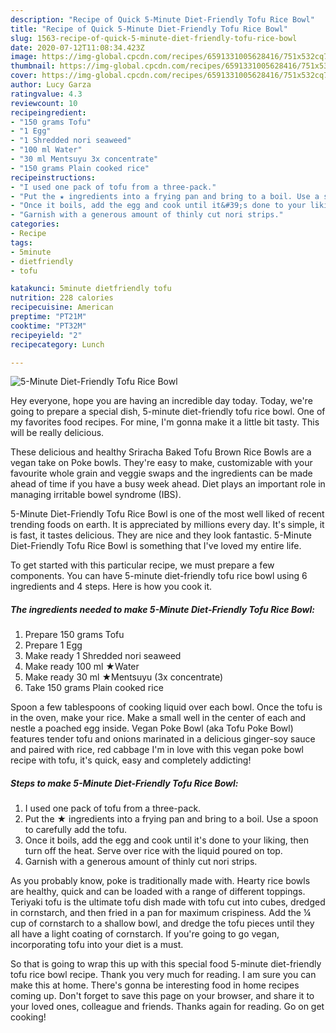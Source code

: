 ```yaml
---
description: "Recipe of Quick 5-Minute Diet-Friendly Tofu Rice Bowl"
title: "Recipe of Quick 5-Minute Diet-Friendly Tofu Rice Bowl"
slug: 1563-recipe-of-quick-5-minute-diet-friendly-tofu-rice-bowl
date: 2020-07-12T11:08:34.423Z
image: https://img-global.cpcdn.com/recipes/6591331005628416/751x532cq70/5-minute-diet-friendly-tofu-rice-bowl-recipe-main-photo.jpg
thumbnail: https://img-global.cpcdn.com/recipes/6591331005628416/751x532cq70/5-minute-diet-friendly-tofu-rice-bowl-recipe-main-photo.jpg
cover: https://img-global.cpcdn.com/recipes/6591331005628416/751x532cq70/5-minute-diet-friendly-tofu-rice-bowl-recipe-main-photo.jpg
author: Lucy Garza
ratingvalue: 4.3
reviewcount: 10
recipeingredient:
- "150 grams Tofu"
- "1 Egg"
- "1 Shredded nori seaweed"
- "100 ml Water"
- "30 ml Mentsuyu 3x concentrate"
- "150 grams Plain cooked rice"
recipeinstructions:
- "I used one pack of tofu from a three-pack."
- "Put the ★ ingredients into a frying pan and bring to a boil. Use a spoon to carefully add the tofu."
- "Once it boils, add the egg and cook until it&#39;s done to your liking, then turn off the heat. Serve over rice with the liquid poured on top."
- "Garnish with a generous amount of thinly cut nori strips."
categories:
- Recipe
tags:
- 5minute
- dietfriendly
- tofu

katakunci: 5minute dietfriendly tofu 
nutrition: 228 calories
recipecuisine: American
preptime: "PT21M"
cooktime: "PT32M"
recipeyield: "2"
recipecategory: Lunch

---
```



![5-Minute Diet-Friendly Tofu Rice Bowl](https://img-global.cpcdn.com/recipes/6591331005628416/751x532cq70/5-minute-diet-friendly-tofu-rice-bowl-recipe-main-photo.jpg)

Hey everyone, hope you are having an incredible day today. Today, we're going to prepare a special dish, 5-minute diet-friendly tofu rice bowl. One of my favorites food recipes. For mine, I'm gonna make it a little bit tasty. This will be really delicious.

These delicious and healthy Sriracha Baked Tofu Brown Rice Bowls are a vegan take on Poke bowls. They&#39;re easy to make, customizable with your favourite whole grain and veggie swaps and the ingredients can be made ahead of time if you have a busy week ahead. Diet plays an important role in managing irritable bowel syndrome (IBS).

5-Minute Diet-Friendly Tofu Rice Bowl is one of the most well liked of recent trending foods on earth. It is appreciated by millions every day. It's simple, it is fast, it tastes delicious. They are nice and they look fantastic. 5-Minute Diet-Friendly Tofu Rice Bowl is something that I've loved my entire life.


To get started with this particular recipe, we must prepare a few components. You can have 5-minute diet-friendly tofu rice bowl using 6 ingredients and 4 steps. Here is how you cook it.

<!--inarticleads1-->

##### The ingredients needed to make 5-Minute Diet-Friendly Tofu Rice Bowl:

1. Prepare 150 grams Tofu
1. Prepare 1 Egg
1. Make ready 1 Shredded nori seaweed
1. Make ready 100 ml ★Water
1. Make ready 30 ml ★Mentsuyu (3x concentrate)
1. Take 150 grams Plain cooked rice


Spoon a few tablespoons of cooking liquid over each bowl. Once the tofu is in the oven, make your rice. Make a small well in the center of each and nestle a poached egg inside. Vegan Poke Bowl (aka Tofu Poke Bowl) features tender tofu and onions marinated in a delicious ginger-soy sauce and paired with rice, red cabbage I&#39;m in love with this vegan poke bowl recipe with tofu, it&#39;s quick, easy and completely addicting! 

<!--inarticleads2-->

##### Steps to make 5-Minute Diet-Friendly Tofu Rice Bowl:

1. I used one pack of tofu from a three-pack.
1. Put the ★ ingredients into a frying pan and bring to a boil. Use a spoon to carefully add the tofu.
1. Once it boils, add the egg and cook until it&#39;s done to your liking, then turn off the heat. Serve over rice with the liquid poured on top.
1. Garnish with a generous amount of thinly cut nori strips.


As you probably know, poke is traditionally made with. Hearty rice bowls are healthy, quick and can be loaded with a range of different toppings. Teriyaki tofu is the ultimate tofu dish made with tofu cut into cubes, dredged in cornstarch, and then fried in a pan for maximum crispiness. Add the ¼ cup of cornstarch to a shallow bowl, and dredge the tofu pieces until they all have a light coating of cornstarch. If you&#39;re going to go vegan, incorporating tofu into your diet is a must. 

So that is going to wrap this up with this special food 5-minute diet-friendly tofu rice bowl recipe. Thank you very much for reading. I am sure you can make this at home. There's gonna be interesting food in home recipes coming up. Don't forget to save this page on your browser, and share it to your loved ones, colleague and friends. Thanks again for reading. Go on get cooking!
